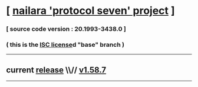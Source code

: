 
# [ [nailara 'protocol seven' project](http://src.nailara.net/) ]

### [ source code version : 20.1993-3438.0 ]

### ( this is the [ISC license](license)d "base" branch )
---
## current [release](https://github.com/anotherlink/nailara/releases) \\\\// [v1.58.7](https://github.com/anotherlink/nailara/releases/tag/v1.58.7)
---
